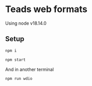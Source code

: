 # Teads web formats

Using node v18.14.0

## Setup

```sh
npm i 
```

```sh
npm start 
```

And in another terminal
```sh
npm run wdio
```
